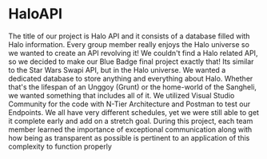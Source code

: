 # HaloAPI
The title of our project is Halo API and it consists of a database filled with Halo information. Every group member really enjoys the Halo universe so we wanted to create an API revolving it! We couldn't find a Halo related API, so we decided to make our Blue Badge final project exactly that! Its similar to the Star Wars Swapi API, but in the Halo universe. We wanted a dedicated database to store anything and everything about Halo. Whether that's the lifespan of an Unggoy (Grunt) or the home-world of the Sangheli, we wanted something that includes all of it. We utilized Visual Studio Community for the code with N-Tier Architecture and Postman to test our Endpoints. We all have very different schedules, yet we were still able to get it complete early and add on a stretch goal. During this project, each team member learned the importance of exceptional communication along with how being as transparent as possible is pertinent to an application of this complexity to function properly
